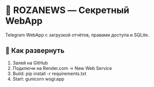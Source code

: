 # 🌹 ROZANEWS — Секретный WebApp

Telegram WebApp с загрузкой отчётов, правами доступа и SQLite.

## 🚀 Как развернуть

1. Залей на GitHub
2. Подключи на Render.com → New Web Service
3. Build: pip install -r requirements.txt
4. Start: gunicorn wsgi:app